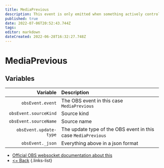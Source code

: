 ```yaml
---
title: MediaPrevious
description: This event is only emitted when something actively controls the media/VLC source. In other words, the source will never emit this on its own naturally.
published: true
date: 2022-07-06T20:52:43.744Z
tags: 
editor: markdown
dateCreated: 2022-06-28T16:32:27.748Z
---
```


# MediaPrevious

## Variables

| Variable | Description |
|---------:|:------------|
| `obsEvent.event` | The OBS event in this case `MediaPrevious`
| `obsEvent.sourceKind` | Source kind
| `obsEvent.sourceName` | Source name
| `obsEvent.update-type` | The update type of the OBS event in this case `MediaPrevious`
| `obsEvent._json` | Everything above in a json format

* [Official OBS websocket documentation about this](https://github.com/obsproject/obs-websocket/blob/4.x-current/docs/generated/protocol.md#mediaprevious)
* [<= Back](/en/Broadcasters/OBS/Events)
{.links-list}